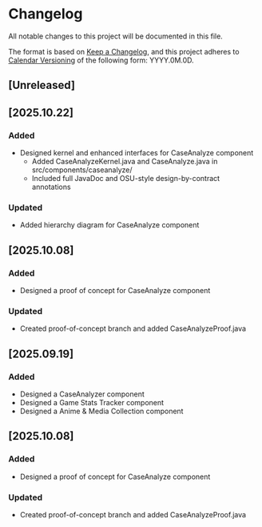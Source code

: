 # Changelog

All notable changes to this project will be documented in this file.

The format is based on [Keep a Changelog](https://keepachangelog.com/en/1.1.0/),
and this project adheres to [Calendar Versioning](https://calver.org/) of
the following form: YYYY.0M.0D.

## [Unreleased]

## [2025.10.22]

### Added
- Designed kernel and enhanced interfaces for CaseAnalyze component
  - Added CaseAnalyzeKernel.java and CaseAnalyze.java in src/components/caseanalyze/
  - Included full JavaDoc and OSU-style design-by-contract annotations

### Updated
- Added hierarchy diagram for CaseAnalyze component

## [2025.10.08]

### Added
- Designed a proof of concept for CaseAnalyze component

### Updated
- Created proof-of-concept branch and added CaseAnalyzeProof.java

## [2025.09.19]

### Added

- Designed a CaseAnalyzer component
- Designed a Game Stats Tracker component
- Designed a Anime & Media Collection component

## [2025.10.08]

### Added
- Designed a proof of concept for CaseAnalyze component

### Updated
- Created proof-of-concept branch and added CaseAnalyzeProof.java